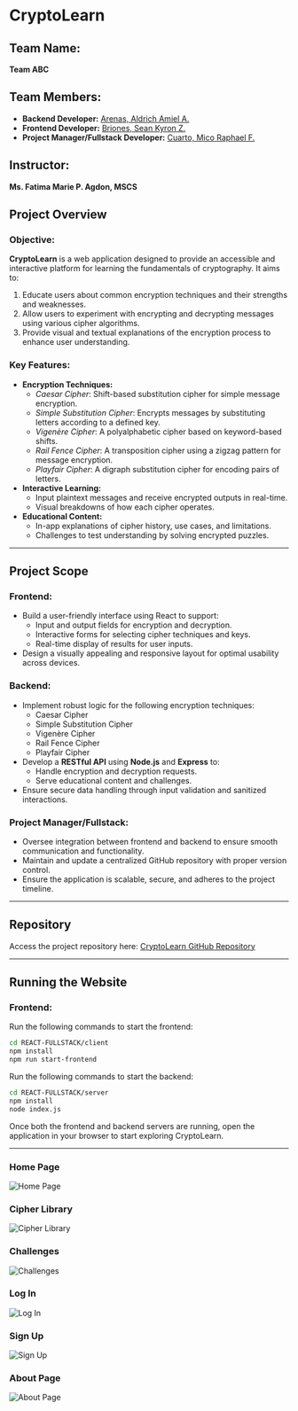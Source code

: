 # CryptoLearn

## Team Name:  
**Team ABC**

## Team Members:  
- **Backend Developer:** [Arenas, Aldrich Amiel A.](https://github.com/drchhhhhh)  
- **Frontend Developer:** [Briones, Sean Kyron Z. ](https://github.com/Seankyron)  
- **Project Manager/Fullstack Developer:** [Cuarto, Mico Raphael F.](https://github.com/oocim)  

## Instructor:  
**Ms. Fatima Marie P. Agdon, MSCS**

## Project Overview

### Objective:  
**CryptoLearn** is a web application designed to provide an accessible and interactive platform for learning the fundamentals of cryptography. It aims to:  
1. Educate users about common encryption techniques and their strengths and weaknesses.  
2. Allow users to experiment with encrypting and decrypting messages using various cipher algorithms.  
3. Provide visual and textual explanations of the encryption process to enhance user understanding.  

### Key Features:  
- **Encryption Techniques:**  
  - *Caesar Cipher*: Shift-based substitution cipher for simple message encryption.  
  - *Simple Substitution Cipher*: Encrypts messages by substituting letters according to a defined key.  
  - *Vigenère Cipher*: A polyalphabetic cipher based on keyword-based shifts.  
  - *Rail Fence Cipher*: A transposition cipher using a zigzag pattern for message encryption.  
  - *Playfair Cipher*: A digraph substitution cipher for encoding pairs of letters.  
- **Interactive Learning:**  
  - Input plaintext messages and receive encrypted outputs in real-time.  
  - Visual breakdowns of how each cipher operates.  
- **Educational Content:**  
  - In-app explanations of cipher history, use cases, and limitations.  
  - Challenges to test understanding by solving encrypted puzzles.  

---

## Project Scope

### Frontend:  
- Build a user-friendly interface using React to support:  
  - Input and output fields for encryption and decryption.  
  - Interactive forms for selecting cipher techniques and keys.  
  - Real-time display of results for user inputs.  
- Design a visually appealing and responsive layout for optimal usability across devices.  

### Backend:  
- Implement robust logic for the following encryption techniques:  
  - Caesar Cipher  
  - Simple Substitution Cipher  
  - Vigenère Cipher  
  - Rail Fence Cipher  
  - Playfair Cipher  
- Develop a **RESTful API** using **Node.js** and **Express** to:  
  - Handle encryption and decryption requests.  
  - Serve educational content and challenges.  
- Ensure secure data handling through input validation and sanitized interactions.  

### Project Manager/Fullstack:  
- Oversee integration between frontend and backend to ensure smooth communication and functionality.  
- Maintain and update a centralized GitHub repository with proper version control.  
- Ensure the application is scalable, secure, and adheres to the project timeline.  

---

## Repository  
Access the project repository here: [CryptoLearn GitHub Repository](https://github.com/oocim/CryptoLearn)

---

## Running the Website

### Frontend:
Run the following commands to start the frontend:

```bash
cd REACT-FULLSTACK/client
npm install
npm run start-frontend
```

Run the following commands to start the backend:
```bash
cd REACT-FULLSTACK/server
npm install
node index.js
```
Once both the frontend and backend servers are running, open the application in your browser to start exploring CryptoLearn.

---

### Home Page
![Home Page](./images/1.png)

### Cipher Library
![Cipher Library](./images/2.png)

### Challenges
![Challenges](./images/3.png)

### Log In
![Log In](./images/4.png)

### Sign Up
![Sign Up](./images/5.png)

### About Page
![About Page](./images/6.png)
